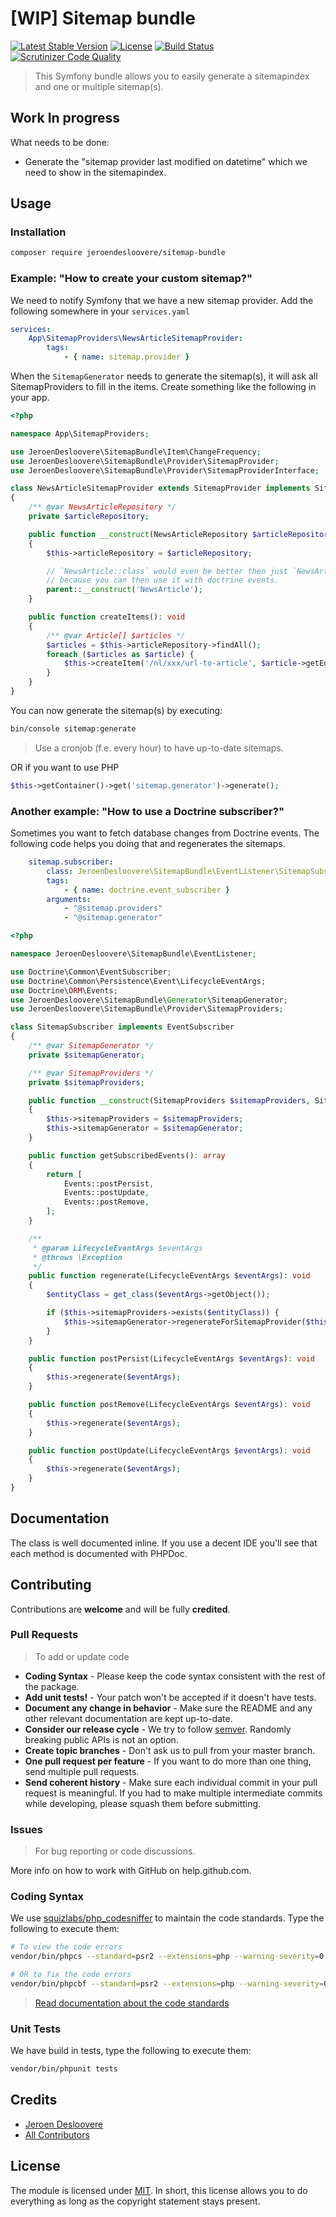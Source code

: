 # [WIP] Sitemap bundle

[![Latest Stable Version](http://img.shields.io/packagist/v/jeroendesloovere/sitemap-bundle.svg)](https://packagist.org/packages/jeroendesloovere/sitemap-bundle)
[![License](http://img.shields.io/badge/license-MIT-lightgrey.svg)](https://github.com/jeroendesloovere/sitemap-bundle/blob/master/LICENSE)
[![Build Status](https://travis-ci.org/jeroendesloovere/sitemap-bundle.svg)](https://travis-ci.org/jeroendesloovere/sitemap-bundle)
[![Scrutinizer Code Quality](https://scrutinizer-ci.com/g/jeroendesloovere/sitemap-bundle/badges/quality-score.png)](https://scrutinizer-ci.com/g/jeroendesloovere/sitemap-bundle/)

> This Symfony bundle allows you to easily generate a sitemapindex and one or multiple sitemap(s).

## Work In progress

What needs to be done:
* Generate the "sitemap provider last modified on datetime" which we need to show in the sitemapindex.

## Usage

### Installation

```bash
composer require jeroendesloovere/sitemap-bundle
```

### Example: "How to create your custom sitemap?"

We need to notify Symfony that we have a new sitemap provider.
Add the following somewhere in your `services.yaml`
```yaml
services:
    App\SitemapProviders\NewsArticleSitemapProvider:
        tags:
            - { name: sitemap.provider }
```

When the `SitemapGenerator` needs to generate the sitemap(s),
it will ask all SitemapProviders to fill in the items.
Create something like the following in your app.
```php
<?php

namespace App\SitemapProviders;

use JeroenDesloovere\SitemapBundle\Item\ChangeFrequency;
use JeroenDesloovere\SitemapBundle\Provider\SitemapProvider;
use JeroenDesloovere\SitemapBundle\Provider\SitemapProviderInterface;

class NewsArticleSitemapProvider extends SitemapProvider implements SitemapProviderInterface
{
    /** @var NewsArticleRepository */
    private $articleRepository;

    public function __construct(NewsArticleRepository $articleRepository)
    {
        $this->articleRepository = $articleRepository;

        // `NewsArticle::class` would even be better then just `NewsArticle`
        // because you can then use it with doctrine events.
        parent::__construct('NewsArticle');
    }

    public function createItems(): void
    {
        /** @var Article[] $articles */
        $articles = $this->articleRepository->findAll();
        foreach ($articles as $article) {
            $this->createItem('/nl/xxx/url-to-article', $article->getEditedOn(), ChangeFrequency::monthly());
        }
    }
}
```

You can now generate the sitemap(s) by executing:
```bash
bin/console sitemap:generate
```
> Use a cronjob (f.e. every hour) to have up-to-date sitemaps.

OR if you want to use PHP
```php
$this->getContainer()->get('sitemap.generator')->generate();
```

### Another example: "How to use a Doctrine subscriber?"

Sometimes you want to fetch database changes from Doctrine events.
The following code helps you doing that and regenerates the sitemaps.

```yaml
    sitemap.subscriber:
        class: JeroenDesloovere\SitemapBundle\EventListener\SitemapSubscriber
        tags:
            - { name: doctrine.event_subscriber }
        arguments:
            - "@sitemap.providers"
            - "@sitemap.generator"
```

```php
<?php

namespace JeroenDesloovere\SitemapBundle\EventListener;

use Doctrine\Common\EventSubscriber;
use Doctrine\Common\Persistence\Event\LifecycleEventArgs;
use Doctrine\ORM\Events;
use JeroenDesloovere\SitemapBundle\Generator\SitemapGenerator;
use JeroenDesloovere\SitemapBundle\Provider\SitemapProviders;

class SitemapSubscriber implements EventSubscriber
{
    /** @var SitemapGenerator */
    private $sitemapGenerator;

    /** @var SitemapProviders */
    private $sitemapProviders;

    public function __construct(SitemapProviders $sitemapProviders, SitemapGenerator $sitemapGenerator)
    {
        $this->sitemapProviders = $sitemapProviders;
        $this->sitemapGenerator = $sitemapGenerator;
    }

    public function getSubscribedEvents(): array
    {
        return [
            Events::postPersist,
            Events::postUpdate,
            Events::postRemove,
        ];
    }

    /**
     * @param LifecycleEventArgs $eventArgs
     * @throws \Exception
     */
    public function regenerate(LifecycleEventArgs $eventArgs): void
    {
        $entityClass = get_class($eventArgs->getObject());

        if ($this->sitemapProviders->exists($entityClass)) {
            $this->sitemapGenerator->regenerateForSitemapProvider($this->sitemapProviders->get($entityClass));
        }
    }

    public function postPersist(LifecycleEventArgs $eventArgs): void
    {
        $this->regenerate($eventArgs);
    }

    public function postRemove(LifecycleEventArgs $eventArgs): void
    {
        $this->regenerate($eventArgs);
    }

    public function postUpdate(LifecycleEventArgs $eventArgs): void
    {
        $this->regenerate($eventArgs);
    }
}
```

## Documentation

The class is well documented inline. If you use a decent IDE you'll see that each method is documented with PHPDoc.

## Contributing

Contributions are **welcome** and will be fully **credited**.

### Pull Requests

> To add or update code

- **Coding Syntax** - Please keep the code syntax consistent with the rest of the package.
- **Add unit tests!** - Your patch won't be accepted if it doesn't have tests.
- **Document any change in behavior** - Make sure the README and any other relevant documentation are kept up-to-date.
- **Consider our release cycle** - We try to follow [semver](http://semver.org/). Randomly breaking public APIs is not an option.
- **Create topic branches** - Don't ask us to pull from your master branch.
- **One pull request per feature** - If you want to do more than one thing, send multiple pull requests.
- **Send coherent history** - Make sure each individual commit in your pull request is meaningful. If you had to make multiple intermediate commits while developing, please squash them before submitting.

### Issues

> For bug reporting or code discussions.

More info on how to work with GitHub on help.github.com.

### Coding Syntax

We use [squizlabs/php_codesniffer](https://packagist.org/packages/squizlabs/php_codesniffer) to maintain the code standards.
Type the following to execute them:
```bash
# To view the code errors
vendor/bin/phpcs --standard=psr2 --extensions=php --warning-severity=0 --report=full "src"

# OR to fix the code errors
vendor/bin/phpcbf --standard=psr2 --extensions=php --warning-severity=0 --report=full "src"
```
> [Read documentation about the code standards](https://github.com/squizlabs/PHP_CodeSniffer/wiki)

### Unit Tests

We have build in tests, type the following to execute them:
```bash
vendor/bin/phpunit tests
```

## Credits

- [Jeroen Desloovere](https://github.com/jeroendesloovere)
- [All Contributors](https://github.com/jeroendesloovere/sitemap-bundle/contributors)

## License

The module is licensed under [MIT](./LICENSE.md). In short, this license allows you to do everything as long as the copyright statement stays present.
